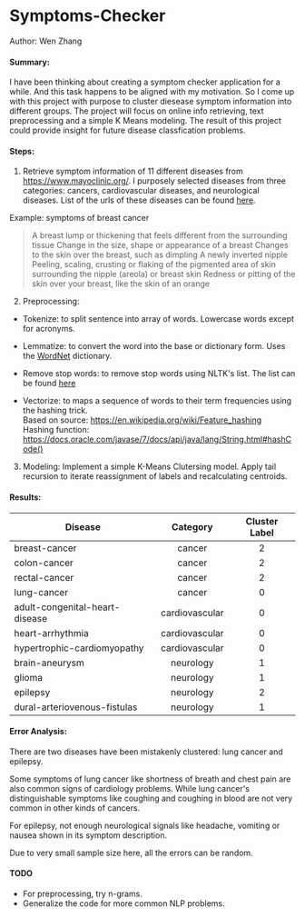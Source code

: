 # Symptoms-Checker

Author: Wen Zhang

#### Summary: 

I have been thinking about creating a symptom checker application for a while. And this task happens to be aligned with my motivation. So I come up with this project with purpose to cluster diesease symptom information into different groups. The project will focus on online info retrieving, text preprocessing and a simple K Means modeling. The result of this project could provide insight for future disease classfication problems. 

#### Steps:

1. Retrieve symptom information of 11 different diseases from https://www.mayoclinic.org/. I purposely selected diseases from three categories: cancers, cardiovascular diseases, and neurological diseases. 
List of the urls of these diseases can be found [here](https://github.com/gogowenzhang/Symptoms-Checker/blob/master/src/main/resources/urls.csv). 

Example: symptoms of breast cancer
> A breast lump or thickening that feels different from the surrounding tissue
> Change in the size, shape or appearance of a breast
> Changes to the skin over the breast, such as dimpling
> A newly inverted nipple
> Peeling, scaling, crusting or flaking of the pigmented area of skin surrounding the nipple (areola) or breast skin
> Redness or pitting of the skin over your breast, like the skin of an orange

2. Preprocessing:
  * Tokenize: to split sentence into array of words. Lowercase words except for acronyms.
  
  * Lemmatize: to convert the word into the base or dictionary form. Uses the [WordNet](https://wordnet.princeton.edu/) dictionary. 
  
  * Remove stop words: to remove stop words using NLTK's list. The list can be found [here](https://github.com/gogowenzhang/Symptoms-Checker/blob/master/src/main/resources/english.txt)
  
  * Vectorize: to maps a sequence of words to their term frequencies using the hashing trick.  
    Based on source:  https://en.wikipedia.org/wiki/Feature_hashing   
    Hashing function: https://docs.oracle.com/javase/7/docs/api/java/lang/String.html#hashCode()

3. Modeling: Implement a simple K-Means Clutersing model. Apply tail recursion to iterate reassignment of labels and recalculating centroids. 


#### Results: 
| Disease                         | Category          | Cluster Label  |
| ------------------------------- |:-----------------:|:--------------:| 
| breast-cancer                   | cancer            | 2              |
| colon-cancer                    | cancer            | 2              |
| rectal-cancer                   | cancer            | 2              |
| lung-cancer                     | cancer            | 0              |
| adult-congenital-heart-disease  | cardiovascular    | 0              |
| heart-arrhythmia                | cardiovascular    | 0              |
| hypertrophic-cardiomyopathy     | cardiovascular    | 0              |
| brain-aneurysm                  | neurology         | 1              |
| glioma                          | neurology         | 1              |
| epilepsy                        | neurology         | 2              |
| dural-arteriovenous-fistulas    | neurology         | 1              |


#### Error Analysis:
There are two diseases have been mistakenly clustered: lung cancer and epilepsy. 

Some symptoms of lung cancer like shortness of breath and chest pain are also common signs of cardiology problems. While lung cancer's distinguishable symptoms like coughing and coughing in blood are not very common in other kinds of cancers. 

For epilepsy, not enough neurological signals like headache, vomiting or nausea shown in its symptom description. 

Due to very small sample size here, all the errors can be random. 


#### TODO
* For preprocessing, try n-grams. 
* Generalize the code for more common NLP problems. 








